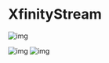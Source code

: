 # XfinityStream

![img](https://media.giphy.com/media/Pj0a5arsSMpa6LxhJ1/giphy.gif)

![img](https://i.imgur.com/B6RWpacl.png)
![img](https://i.imgur.com/gZXQ8ezl.png)



